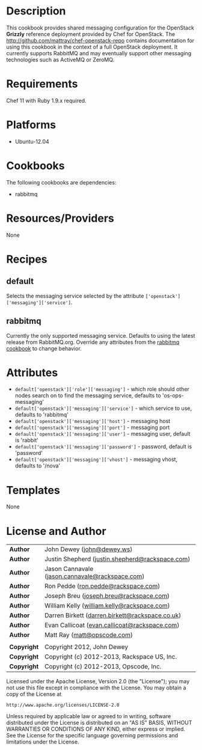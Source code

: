 # Description #

This cookbook provides shared messaging configuration for the OpenStack **Grizzly** reference deployment provided by Chef for OpenStack. The http://github.com/mattray/chef-openstack-repo contains documentation for using this cookbook in the context of a full OpenStack deployment. It currently supports RabbitMQ and may eventually support other messaging technologies such as ActiveMQ or ZeroMQ.

# Requirements #

Chef 11 with Ruby 1.9.x required.

# Platforms #

* Ubuntu-12.04

# Cookbooks #

The following cookbooks are dependencies:

* rabbitmq

# Resources/Providers #

None

# Recipes #

## default ##

Selects the messaging service selected by the attribute `['openstack']['messaging']['service']`.

## rabbitmq ##

Currently the only supported messaging service. Defaults to using the latest release from RabbitMQ.org. Override any attributes from the [rabbitmq cookbook](https://github.com/opscode-cookbooks/rabbitmq) to change behavior.

# Attributes #

* `default['openstack']['role']['messaging']` - which role should other nodes search on to find the messaging service, defaults to 'os-ops-messaging'
* `default['openstack']['messaging']['service']` - which service to use, defaults to 'rabbitmq'
* `default['openstack']['messaging']['host']` - messaging host
* `default['openstack']['messaging']['port']` - messaging port
* `default['openstack']['messaging']['user']` - messaging user, default is 'rabbit'
* `default['openstack']['messaging']['password']` - password, default is 'password'
* `default['openstack']['messaging']['vhost']` - messaging vhost, defaults to '/nova'

# Templates #

None

License and Author
==================

|                      |                                                    |
|:---------------------|:---------------------------------------------------|
| **Author**           |  John Dewey (<john@dewey.ws>)                      |
| **Author**           |  Justin Shepherd (<justin.shepherd@rackspace.com>) |
| **Author**           |  Jason Cannavale (<jason.cannavale@rackspace.com>) |
| **Author**           |  Ron Pedde (<ron.pedde@rackspace.com>)             |
| **Author**           |  Joseph Breu (<joseph.breu@rackspace.com>)         |
| **Author**           |  William Kelly (<william.kelly@rackspace.com>)     |
| **Author**           |  Darren Birkett (<darren.birkett@rackspace.co.uk>) |
| **Author**           |  Evan Callicoat (<evan.callicoat@rackspace.com>)   |
| **Author**           |  Matt Ray (<matt@opscode.com>)                     |
|                      |                                                    |
| **Copyright**        |  Copyright 2012, John Dewey                        |
| **Copyright**        |  Copyright (c) 2012-2013, Rackspace US, Inc.       |
| **Copyright**        |  Copyright (c) 2012-2013, Opscode, Inc.            |

Licensed under the Apache License, Version 2.0 (the "License");
you may not use this file except in compliance with the License.
You may obtain a copy of the License at

    http://www.apache.org/licenses/LICENSE-2.0

Unless required by applicable law or agreed to in writing, software
distributed under the License is distributed on an "AS IS" BASIS,
WITHOUT WARRANTIES OR CONDITIONS OF ANY KIND, either express or implied.
See the License for the specific language governing permissions and
limitations under the License.
